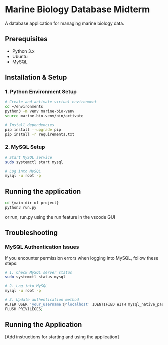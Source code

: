 # Marine Biology Database Midterm

A database application for managing marine biology data.

## Prerequisites

- Python 3.x
- Ubuntu
- MySQL

## Installation & Setup

### 1. Python Environment Setup
```bash
# Create and activate virtual environment
cd ~/environments
python3 -m venv marine-bio-venv
source marine-bio-venv/bin/activate

# Install dependencies
pip install --upgrade pip
pip install -r requirements.txt
```

### 2. MySQL Setup
```bash
# Start MySQL service
sudo systemctl start mysql

# Log into MySQL
mysql -u root -p
```
## Running the application
```bash
cd {main dir of project}
python3 run.py
```
or run, run.py using the run feature in the vscode GUI
## Troubleshooting

### MySQL Authentication Issues

If you encounter permission errors when logging into MySQL, follow these steps:

```bash
# 1. Check MySQL server status
sudo systemctl status mysql

# 2. Log into MySQL
mysql -u root -p

# 3. Update authentication method
ALTER USER 'your_username'@'localhost' IDENTIFIED WITH mysql_native_password BY 'your_password';
FLUSH PRIVILEGES;
```

## Running the Application

[Add instructions for starting and using the application]